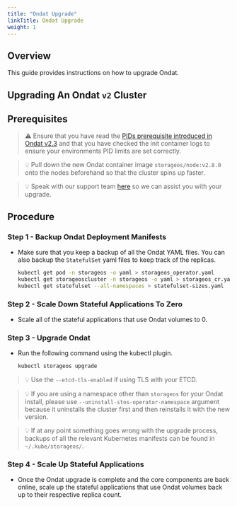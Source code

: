 ```yaml
---
title: "Ondat Upgrade"
linkTitle: Ondat Upgrade
weight: 1
---
```

## Overview

This guide provides instructions on how to upgrade Ondat.

## Upgrading An Ondat `v2` Cluster

## Prerequisites

> ⚠️ Ensure that you have read the [PIDs prerequisite introduced in Ondat v2.3](/docs/prerequisites/pidlimits) and that you have checked the init container logs to ensure your environments PID limits are set correctly.

> 💡 Pull down the new Ondat container image `storageos/node:v2.8.0` onto the nodes beforehand so that the cluster spins up faster.

> 💡 Speak with our support team [here](/docs/support/) so we can assist you with your upgrade.

## Procedure

### Step 1 - Backup Ondat Deployment Manifests

* Make sure that you keep a backup of all the Ondat YAML files. You can also backup the `StatefulSet` yaml files to keep track of the replicas.

    ```bash
    kubectl get pod -n storageos -o yaml > storageos_operator.yaml
    kubectl get storageoscluster -n storageos -o yaml > storageos_cr.yaml
    kubectl get statefulset --all-namespaces > statefulset-sizes.yaml
    ```

### Step 2 - Scale Down Stateful Applications To Zero

* Scale all of the stateful applications that use Ondat volumes to 0.

### Step 3 - Upgrade Ondat

* Run the following command using the kubectl plugin. 

    ```bash
    kubectl storageos upgrade
    ```

> 💡 Use the `--etcd-tls-enabled` if using TLS with your ETCD.

> 💡 If you are using a namespace other than `storageos` for your Ondat install, please use `--uninstall-stos-operator-namespace` argument because it uninstalls the cluster first and then reinstalls it with the new version.

> 💡 If at any point something goes wrong with the upgrade process, backups of all the relevant Kubernetes manifests can be found in `~/.kube/storageos/`.

### Step 4 - Scale Up Stateful Applications

* Once the Ondat upgrade is complete and the core components are back online, scale up the stateful applications that use Ondat volumes back up to their respective replica count.
